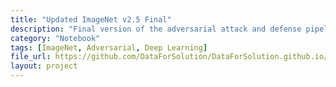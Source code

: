 ```yaml
---
title: "Updated ImageNet v2.5 Final"
description: "Final version of the adversarial attack and defense pipeline on ImageNet v2.5."
category: "Notebook"
tags: [ImageNet, Adversarial, Deep Learning]
file_url: https://github.com/DataForSolution/DataForSolution.github.io/blob/main/projects/updated_attack_defence_imagenet_v2_5_Final%20(1).ipynb
layout: project
---
```

